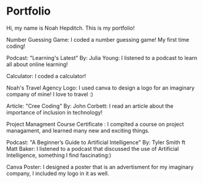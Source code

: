 # Portfolio

Hi, my name is Noah Hepditch. This is my portfolio!

Number Guessing Game:
I coded a number guessing game! My first time coding!

Podcast: "Learning's Latest" By: Julia Young:
I listened to a podcast to learn all about online learning!

Calculator:
I coded a calculator! 

Noah's Travel Agency Logo:
I used canva to design a logo for an imaginary company of mine! I love to travel :)

Article: "Cree Coding" By: John Corbett:
I read an article about the importance of inclusion in technology!

Project Managment Course Certificate :
I complted a course on project managament, and learned many new and exciting things.

Podcast: "A Beginner’s Guide to Artificial Intelligence" By: Tyler Smith ft Matt Baker:
I listened to a podcast that discussed the use of Artificial Intelligence, something I find fascinating:) 

Canva Poster:
I designed a poster that is an advertisment for my imaginary company, I included my logo in it as well. 


